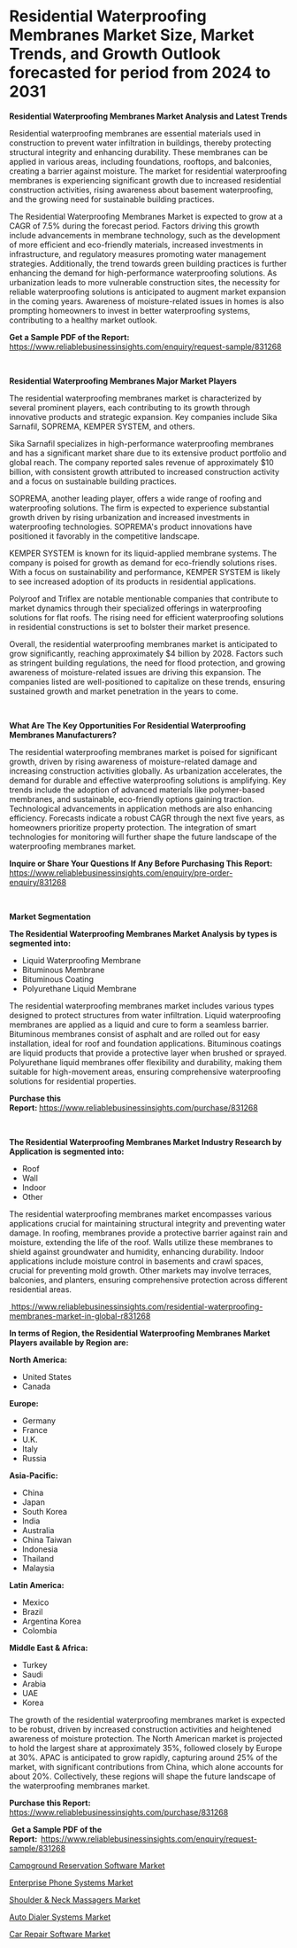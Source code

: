 <p><h1>Residential Waterproofing Membranes Market Size, Market Trends, and Growth Outlook forecasted for period from 2024 to 2031</h1></p><p><strong>Residential Waterproofing Membranes Market Analysis and Latest Trends</strong></p>
<p><p>Residential waterproofing membranes are essential materials used in construction to prevent water infiltration in buildings, thereby protecting structural integrity and enhancing durability. These membranes can be applied in various areas, including foundations, rooftops, and balconies, creating a barrier against moisture. The market for residential waterproofing membranes is experiencing significant growth due to increased residential construction activities, rising awareness about basement waterproofing, and the growing need for sustainable building practices. </p><p>The Residential Waterproofing Membranes Market is expected to grow at a CAGR of 7.5% during the forecast period. Factors driving this growth include advancements in membrane technology, such as the development of more efficient and eco-friendly materials, increased investments in infrastructure, and regulatory measures promoting water management strategies. Additionally, the trend towards green building practices is further enhancing the demand for high-performance waterproofing solutions. As urbanization leads to more vulnerable construction sites, the necessity for reliable waterproofing solutions is anticipated to augment market expansion in the coming years. Awareness of moisture-related issues in homes is also prompting homeowners to invest in better waterproofing systems, contributing to a healthy market outlook.</p></p>
<p><strong>Get a Sample PDF of the Report:&nbsp;</strong> <a href="https://www.reliablebusinessinsights.com/enquiry/request-sample/831268?utm_campaign=1091&utm_medium=2&utm_source=Github&utm_content=ia&utm_term=18122024&utm_id=residential-waterproofing-membranes">https://www.reliablebusinessinsights.com/enquiry/request-sample/831268</a></p>
<p>&nbsp;</p>
<p><strong>Residential Waterproofing Membranes Major Market Players</strong></p>
<p><p>The residential waterproofing membranes market is characterized by several prominent players, each contributing to its growth through innovative products and strategic expansion. Key companies include Sika Sarnafil, SOPREMA, KEMPER SYSTEM, and others.</p><p>Sika Sarnafil specializes in high-performance waterproofing membranes and has a significant market share due to its extensive product portfolio and global reach. The company reported sales revenue of approximately $10 billion, with consistent growth attributed to increased construction activity and a focus on sustainable building practices.</p><p>SOPREMA, another leading player, offers a wide range of roofing and waterproofing solutions. The firm is expected to experience substantial growth driven by rising urbanization and increased investments in waterproofing technologies. SOPREMA's product innovations have positioned it favorably in the competitive landscape.</p><p>KEMPER SYSTEM is known for its liquid-applied membrane systems. The company is poised for growth as demand for eco-friendly solutions rises. With a focus on sustainability and performance, KEMPER SYSTEM is likely to see increased adoption of its products in residential applications.</p><p>Polyroof and Triflex are notable mentionable companies that contribute to market dynamics through their specialized offerings in waterproofing solutions for flat roofs. The rising need for efficient waterproofing solutions in residential constructions is set to bolster their market presence.</p><p>Overall, the residential waterproofing membranes market is anticipated to grow significantly, reaching approximately $4 billion by 2028. Factors such as stringent building regulations, the need for flood protection, and growing awareness of moisture-related issues are driving this expansion. The companies listed are well-positioned to capitalize on these trends, ensuring sustained growth and market penetration in the years to come.</p></p>
<p>&nbsp;</p>
<p><strong>What Are The Key Opportunities For Residential Waterproofing Membranes Manufacturers?</strong></p>
<p><p>The residential waterproofing membranes market is poised for significant growth, driven by rising awareness of moisture-related damage and increasing construction activities globally. As urbanization accelerates, the demand for durable and effective waterproofing solutions is amplifying. Key trends include the adoption of advanced materials like polymer-based membranes, and sustainable, eco-friendly options gaining traction. Technological advancements in application methods are also enhancing efficiency. Forecasts indicate a robust CAGR through the next five years, as homeowners prioritize property protection. The integration of smart technologies for monitoring will further shape the future landscape of the waterproofing membranes market.</p></p>
<p><strong>Inquire or Share Your Questions If Any Before Purchasing This Report:</strong> <a href="https://www.reliablebusinessinsights.com/enquiry/pre-order-enquiry/831268?utm_campaign=1091&utm_medium=2&utm_source=Github&utm_content=ia&utm_term=18122024&utm_id=residential-waterproofing-membranes">https://www.reliablebusinessinsights.com/enquiry/pre-order-enquiry/831268</a></p>
<p>&nbsp;</p>
<p><strong>Market Segmentation</strong></p>
<p><strong>The Residential Waterproofing Membranes Market Analysis by types is segmented into:</strong></p>
<p><ul><li>Liquid Waterproofing Membrane</li><li>Bituminous Membrane</li><li>Bituminous Coating</li><li>Polyurethane Liquid Membrane</li></ul></p>
<p><p>The residential waterproofing membranes market includes various types designed to protect structures from water infiltration. Liquid waterproofing membranes are applied as a liquid and cure to form a seamless barrier. Bituminous membranes consist of asphalt and are rolled out for easy installation, ideal for roof and foundation applications. Bituminous coatings are liquid products that provide a protective layer when brushed or sprayed. Polyurethane liquid membranes offer flexibility and durability, making them suitable for high-movement areas, ensuring comprehensive waterproofing solutions for residential properties.</p></p>
<p><strong>Purchase this Report:&nbsp;</strong><a href="https://www.reliablebusinessinsights.com/purchase/831268?utm_campaign=1091&utm_medium=2&utm_source=Github&utm_content=ia&utm_term=18122024&utm_id=residential-waterproofing-membranes">https://www.reliablebusinessinsights.com/purchase/831268</a></p>
<p>&nbsp;</p>
<p><strong>The Residential Waterproofing Membranes Market Industry Research by Application is segmented into:</strong></p>
<p><ul><li>Roof</li><li>Wall</li><li>Indoor</li><li>Other</li></ul></p>
<p><p>The residential waterproofing membranes market encompasses various applications crucial for maintaining structural integrity and preventing water damage. In roofing, membranes provide a protective barrier against rain and moisture, extending the life of the roof. Walls utilize these membranes to shield against groundwater and humidity, enhancing durability. Indoor applications include moisture control in basements and crawl spaces, crucial for preventing mold growth. Other markets may involve terraces, balconies, and planters, ensuring comprehensive protection across different residential areas.</p></p>
<p><a href="https://www.reliablebusinessinsights.com/residential-waterproofing-membranes-market-in-global-r831268?utm_campaign=1091&utm_medium=2&utm_source=Github&utm_content=ia&utm_term=18122024&utm_id=residential-waterproofing-membranes">&nbsp;https://www.reliablebusinessinsights.com/residential-waterproofing-membranes-market-in-global-r831268</a></p>
<p><strong>In terms of Region, the Residential Waterproofing Membranes Market Players available by Region are:</strong></p>
<p>
    <p> <strong> North America: </strong>
        <ul>
            <li>United States</li>
            <li>Canada</li>
        </ul>
        </p> 
    <p> <strong> Europe: </strong>
        <ul>
            <li>Germany</li>
            <li>France</li>
            <li>U.K.</li>
            <li>Italy</li>
            <li>Russia</li>
        </ul>
        </p> 
    <p> <strong> Asia-Pacific: </strong>
        <ul>
            <li>China</li>
            <li>Japan</li>
            <li>South Korea</li>
            <li>India</li>
            <li>Australia</li>
            <li>China Taiwan</li>
            <li>Indonesia</li>
            <li>Thailand</li>
            <li>Malaysia</li>
        </ul>
        </p> 
    <p> <strong> Latin America: </strong>
        <ul>
            <li>Mexico</li>
            <li>Brazil</li>
            <li>Argentina Korea</li>
            <li>Colombia</li>
        </ul>
        </p> 
    <p> <strong> Middle East & Africa: </strong>
        <ul>
            <li>Turkey</li>
            <li>Saudi</li>
            <li>Arabia</li>
            <li>UAE</li>
            <li>Korea</li>
        </ul>
    </p>
    </p>
<p><p>The growth of the residential waterproofing membranes market is expected to be robust, driven by increased construction activities and heightened awareness of moisture protection. The North American market is projected to hold the largest share at approximately 35%, followed closely by Europe at 30%. APAC is anticipated to grow rapidly, capturing around 25% of the market, with significant contributions from China, which alone accounts for about 20%. Collectively, these regions will shape the future landscape of the waterproofing membranes market.</p></p>
<p><strong>Purchase this Report: </strong><a href="https://www.reliablebusinessinsights.com/purchase/831268?utm_campaign=1091&utm_medium=2&utm_source=Github&utm_content=ia&utm_term=18122024&utm_id=residential-waterproofing-membranes">https://www.reliablebusinessinsights.com/purchase/831268</a></p>
<p>&nbsp;<strong>Get a Sample PDF of the Report:&nbsp;&nbsp;</strong><a href="https://www.reliablebusinessinsights.com/enquiry/request-sample/831268?utm_campaign=1091&utm_medium=2&utm_source=Github&utm_content=ia&utm_term=18122024&utm_id=residential-waterproofing-membranes">https://www.reliablebusinessinsights.com/enquiry/request-sample/831268</a></p>
<p><strong></strong></p>
<p><p><a href="https://www.linkedin.com/pulse/explore-campground-reservation-software-markets-growth-ledne?utm_campaign=1091&utm_medium=2&utm_source=Github&utm_content=ia&utm_term=18122024&utm_id=residential-waterproofing-membranes">Campground Reservation Software Market</a></p><p><a href="https://www.linkedin.com/pulse/enterprise-phone-systems-market-size-trends-94-growth-forecast-1lhqe?utm_campaign=1091&utm_medium=2&utm_source=Github&utm_content=ia&utm_term=18122024&utm_id=residential-waterproofing-membranes">Enterprise Phone Systems Market</a></p><p><a href="https://github.com/rosamariarocque98/Market-Research-Report-List-1/blob/main/shoulder-neck-massagers-market.md?utm_campaign=1091&utm_medium=2&utm_source=Github&utm_content=ia&utm_term=18122024&utm_id=residential-waterproofing-membranes">Shoulder & Neck Massagers Market</a></p><p><a href="https://www.linkedin.com/pulse/analyzing-auto-dialer-systems-market-2024-2031-comprehensive-huy3e?utm_campaign=1091&utm_medium=2&utm_source=Github&utm_content=ia&utm_term=18122024&utm_id=residential-waterproofing-membranes">Auto Dialer Systems Market</a></p><p><a href="https://www.linkedin.com/pulse/forecasting-car-repair-software-market-expected-growth-rate-kenne?utm_campaign=1091&utm_medium=2&utm_source=Github&utm_content=ia&utm_term=18122024&utm_id=residential-waterproofing-membranes">Car Repair Software Market</a></p></p>